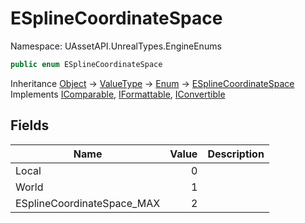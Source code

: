 # ESplineCoordinateSpace

Namespace: UAssetAPI.UnrealTypes.EngineEnums

```csharp
public enum ESplineCoordinateSpace
```

Inheritance [Object](https://docs.microsoft.com/en-us/dotnet/api/system.object) → [ValueType](https://docs.microsoft.com/en-us/dotnet/api/system.valuetype) → [Enum](https://docs.microsoft.com/en-us/dotnet/api/system.enum) → [ESplineCoordinateSpace](./uassetapi.unrealtypes.engineenums.esplinecoordinatespace.md)<br>
Implements [IComparable](https://docs.microsoft.com/en-us/dotnet/api/system.icomparable), [IFormattable](https://docs.microsoft.com/en-us/dotnet/api/system.iformattable), [IConvertible](https://docs.microsoft.com/en-us/dotnet/api/system.iconvertible)

## Fields

| Name | Value | Description |
| --- | --: | --- |
| Local | 0 |  |
| World | 1 |  |
| ESplineCoordinateSpace_MAX | 2 |  |
